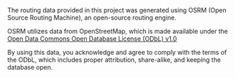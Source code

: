 The routing data provided in this project was generated using OSRM (Open Source Routing Machine), an open-source routing engine.

OSRM utilizes data from OpenStreetMap, which is made available under the <a href="[https://www.example.com](https://opendatacommons.org/licenses/odbl/1-0/)">Open Data Commons Open Database License (ODbL) v1.0</a>

By using this data, you acknowledge and agree to comply with the terms of the ODbL, which includes proper attribution, share-alike, and keeping the database open.

